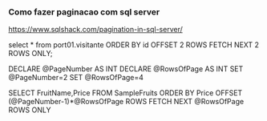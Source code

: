 ### Como fazer paginacao com sql server

https://www.sqlshack.com/pagination-in-sql-server/

select \* from port01.visitante
ORDER BY id
OFFSET 2 ROWS FETCH NEXT 2 ROWS ONLY;

DECLARE @PageNumber AS INT
DECLARE @RowsOfPage AS INT
SET @PageNumber=2
SET @RowsOfPage=4

SELECT FruitName,Price FROM SampleFruits
ORDER BY Price
OFFSET (@PageNumber-1)\*@RowsOfPage ROWS
FETCH NEXT @RowsOfPage ROWS ONLY
